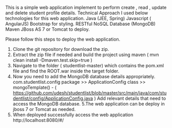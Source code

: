 This is a simple web application implement to perform create , read , update and delete student profile details.
Technical Approach
I used below technologies for this web application.
Java (JEE, Spring)
Javascript ( AngularJS)
Bootstrap for styling.
RESTful
NoSQL Database (MongoDB)
Maven
JBoss AS 7 or Tomcat to deploy.

Please follow this steps to deploy the web application.
1. Clone the git repository for download the zip.
2. Extract the zip file if needed and build the project using maven ( mvn clean install -Dmaven.test.skip=true )
3. Navigate to the folder ( studentlist-master) which contains the pom.xml file and find the ROOT.war inside the    target folder.
4. Now you need to add the MongoDB database details appropriately.
com.studentlist.config package >> ApplicationConfig class >> mongoTemplate() - ( https://github.com/udesh/studentlist/blob/master/src/main/java/com/studentlist/config/ApplicationConfig.java )
Add relevant details that need to access the MongoDB database.
5.The web application can be deploy in jboss 7 or Tomcat as needed.
6. When deployed successfully access the web application http://localhost:8080/#/
